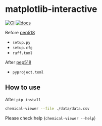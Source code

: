 # matplotlib-interactive

[![CI](https://github.com/yu9824/chemical-viewer/actions/workflows/CI.yaml/badge.svg)](https://github.com/yu9824/chemical-viewer/actions/workflows/CI.yaml)
[![docs](https://github.com/yu9824/chemical-viewer/actions/workflows/docs.yaml/badge.svg)](https://github.com/yu9824/chemical-viewer/actions/workflows/docs.yaml)
<!--
[![python_badge](https://img.shields.io/pypi/pyversions/chemical-viewer)](https://pypi.org/project/chemical-viewer/)
[![license_badge](https://img.shields.io/pypi/l/chemical-viewer)](https://pypi.org/project/chemical-viewer/)
[![PyPI version](https://badge.fury.io/py/chemical-viewer.svg)](https://pypi.org/project/chemical-viewer/)
[![Downloads](https://static.pepy.tech/badge/chemical-viewer)](https://pepy.tech/project/chemical-viewer)

[![Conda Version](https://img.shields.io/conda/vn/conda-forge/chemical-viewer.svg)](https://anaconda.org/conda-forge/chemical-viewer)
[![Conda Platforms](https://img.shields.io/conda/pn/conda-forge/chemical-viewer.svg)](https://anaconda.org/conda-forge/chemical-viewer)
-->

Before [pep518](https://peps.python.org/pep-0518/)
- `setup.py`
- `setup.cfg`
- `ruff.toml`

After [pep518](https://peps.python.org/pep-0518/)
- `pyproject.toml`


## How to use

After `pip install`

```bash
chemical-viewer --file ./data/data.csv

```

Please check help (`chemical-viewer --help`)
